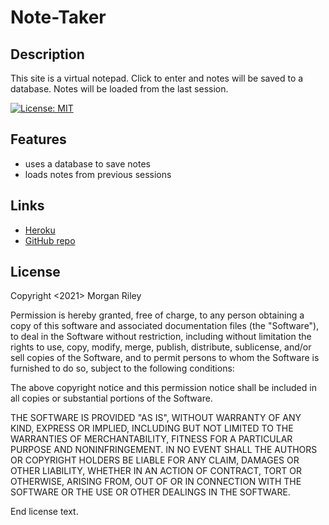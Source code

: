 # Note-Taker

## Description
This site is a virtual notepad. Click to enter and notes will be saved to a database. Notes will be loaded from the last session.

[![License: MIT](https://img.shields.io/badge/License-MIT-yellow.svg)](https://opensource.org/licenses/MIT)

## Features
* uses a database to save notes
* loads notes from previous sessions


## Links
* [Heroku](https://note-taker-mjgr.herokuapp.com/)
* [GitHub repo](https://github.com/MJGRiley/Note-Taker)

## License
  Copyright <2021> Morgan Riley

  Permission is hereby granted, free of charge, to any person obtaining a copy of this software and associated documentation files (the "Software"), to deal in the Software without restriction, including without limitation the rights to use, copy, modify, merge, publish, distribute, sublicense, and/or sell copies of the Software, and to permit persons to whom the Software is furnished to do so, subject to the following conditions:
  
  The above copyright notice and this permission notice shall be included in all copies or substantial portions of the Software.
  
  THE SOFTWARE IS PROVIDED "AS IS", WITHOUT WARRANTY OF ANY KIND, EXPRESS OR IMPLIED, INCLUDING BUT NOT LIMITED TO THE WARRANTIES OF MERCHANTABILITY, FITNESS FOR A PARTICULAR PURPOSE AND NONINFRINGEMENT. IN NO EVENT SHALL THE AUTHORS OR COPYRIGHT HOLDERS BE LIABLE FOR ANY CLAIM, DAMAGES OR OTHER LIABILITY, WHETHER IN AN ACTION OF CONTRACT, TORT OR OTHERWISE, ARISING FROM, OUT OF OR IN CONNECTION WITH THE SOFTWARE OR THE USE OR OTHER DEALINGS IN THE SOFTWARE.
  
  End license text.
